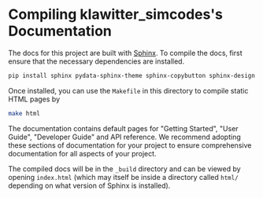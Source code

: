 # Compiling klawitter_simcodes's Documentation

The docs for this project are built with [Sphinx](http://www.sphinx-doc.org/en/master/).
To compile the docs, first ensure that the necessary dependencies are installed.


```bash
pip install sphinx pydata-sphinx-theme sphinx-copybutton sphinx-design
```


Once installed, you can use the `Makefile` in this directory to compile static HTML pages by
```bash
make html
```

The documentation contains default pages for "Getting Started", "User Guide", "Developer Guide" and API reference. 
We recommend adopting these sections of documentation for your project to ensure comprehensive documentation for all aspects of your project.

The compiled docs will be in the `_build` directory and can be viewed by opening `index.html` (which may itself 
be inside a directory called `html/` depending on what version of Sphinx is installed).

